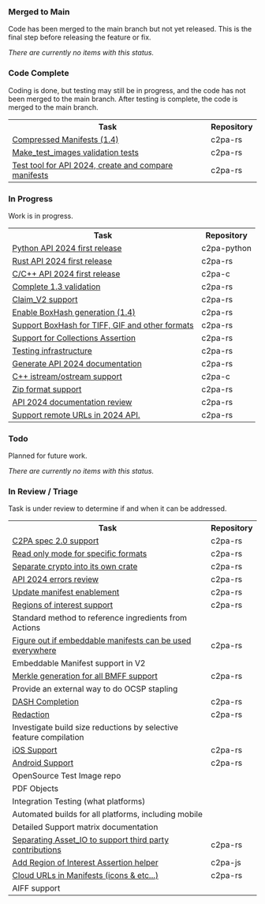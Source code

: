 <h3 id="merged-to-main">Merged to Main</h3>

<p>Code has been merged to the main branch but not yet released.  This is the final step before releasing the feature or fix.</p>

<p><em>There are currently no items with this status.</em></p>

<h3 id="code-complete">Code Complete</h3>

<p>Coding is done, but testing may still be in progress, and the code has not been merged to the main branch. After testing is complete, the code is merged to the main branch.</p>

<table>
<tr>
<th>Task</th>
<th>Repository</th>
</tr>



<tr>
<td> <a target="_blank" href="https://github.com/contentauth/c2pa-rs/issues/382"> Compressed Manifests (1.4) </a> </td>
<td>c2pa-rs </td>
</tr>



<tr>
<td> <a target="_blank" href="https://github.com/contentauth/c2pa-rs/issues/412"> Make_test_images validation tests </a> </td>
<td>c2pa-rs </td>
</tr>



<tr>
<td> <a target="_blank" href="https://github.com/contentauth/c2pa-rs/issues/451"> Test tool for API 2024, create and compare manifests </a> </td>
<td>c2pa-rs </td>
</tr></table>

<h3 id="in-progress">In Progress</h3>

<p>Work is in progress.</p>

<table>
<tr>
<th>Task</th>
<th>Repository</th>
</tr>



<tr>
<td> <a target="_blank" href="https://github.com/contentauth/c2pa-python/issues/13"> Python API 2024 first release </a> </td>
<td>c2pa-python </td>
</tr>



<tr>
<td> <a target="_blank" href="https://github.com/contentauth/c2pa-rs/issues/384"> Rust API 2024 first release </a> </td>
<td>c2pa-rs </td>
</tr>



<tr>
<td> <a target="_blank" href="https://github.com/contentauth/c2pa-c/issues/11"> C/C++ API 2024 first release </a> </td>
<td>c2pa-c </td>
</tr>



<tr>
<td> <a target="_blank" href="https://github.com/contentauth/c2pa-rs/issues/376"> Complete 1.3 validation </a> </td>
<td>c2pa-rs </td>
</tr>



<tr>
<td> <a target="_blank" href="https://github.com/contentauth/c2pa-rs/issues/486"> Claim_V2 support </a> </td>
<td>c2pa-rs </td>
</tr>



<tr>
<td> <a target="_blank" href="https://github.com/contentauth/c2pa-rs/issues/475"> Enable BoxHash generation (1.4) </a> </td>
<td>c2pa-rs </td>
</tr>



<tr>
<td> <a target="_blank" href="https://github.com/contentauth/c2pa-rs/issues/394"> Support BoxHash for TIFF, GIF and other formats </a> </td>
<td>c2pa-rs </td>
</tr>



<tr>
<td> <a target="_blank" href="https://github.com/contentauth/c2pa-rs/issues/487"> Support for Collections Assertion </a> </td>
<td>c2pa-rs </td>
</tr>



<tr>
<td> <a target="_blank" href="https://github.com/contentauth/c2pa-rs/issues/396"> Testing infrastructure </a> </td>
<td>c2pa-rs </td>
</tr>



<tr>
<td> <a target="_blank" href="https://github.com/contentauth/c2pa-rs/issues/453"> Generate API 2024 documentation </a> </td>
<td>c2pa-rs </td>
</tr>



<tr>
<td> <a target="_blank" href="https://github.com/contentauth/c2pa-c/issues/12"> C++ istream/ostream support </a> </td>
<td>c2pa-c </td>
</tr>



<tr>
<td> <a target="_blank" href="https://github.com/contentauth/c2pa-rs/issues/406"> Zip format support </a> </td>
<td>c2pa-rs </td>
</tr>



<tr>
<td> <a target="_blank" href="https://github.com/contentauth/c2pa-rs/issues/455"> API 2024 documentation review </a> </td>
<td>c2pa-rs </td>
</tr>



<tr>
<td> <a target="_blank" href="https://github.com/contentauth/c2pa-rs/issues/456"> Support remote URLs in 2024 API. </a> </td>
<td>c2pa-rs </td>
</tr></table>

<h3 id="todo">Todo</h3>

<p>Planned for future work.</p>

<p><em>There are currently no items with this status.</em></p>

<h3 id="in-review--triage">In Review / Triage</h3>

<p>Task is under review to determine if and when it can be addressed.</p>

<table>
<tr>
<th>Task</th>
<th>Repository</th>
</tr>



<tr>
<td> <a target="_blank" href="https://github.com/contentauth/c2pa-rs/issues/383"> C2PA spec 2.0 support </a> </td>
<td>c2pa-rs </td>
</tr>



<tr>
<td> <a target="_blank" href="https://github.com/contentauth/c2pa-rs/issues/381"> Read only mode for specific formats </a> </td>
<td>c2pa-rs </td>
</tr>



<tr>
<td> <a target="_blank" href="https://github.com/contentauth/c2pa-rs/issues/502"> Separate crypto  into its own crate </a> </td>
<td>c2pa-rs </td>
</tr>



<tr>
<td> <a target="_blank" href="https://github.com/contentauth/c2pa-rs/issues/452"> API 2024 errors review </a> </td>
<td>c2pa-rs </td>
</tr>



<tr>
<td> <a target="_blank" href="https://github.com/contentauth/c2pa-rs/issues/379"> Update manifest enablement </a> </td>
<td>c2pa-rs </td>
</tr>



<tr>
<td> <a target="_blank" href="https://github.com/contentauth/c2pa-rs/issues/397"> Regions of interest support </a> </td>
<td>c2pa-rs </td>
</tr>



<tr>
<td>Standard method to reference ingredients from Actions  </td>
<td> </td>
</tr>



<tr>
<td> <a target="_blank" href="https://github.com/contentauth/c2pa-rs/issues/503"> Figure out if embeddable manifests can be used everywhere </a> </td>
<td>c2pa-rs </td>
</tr>



<tr>
<td>Embeddable Manifest support in V2  </td>
<td> </td>
</tr>



<tr>
<td> <a target="_blank" href="https://github.com/contentauth/c2pa-rs/issues/388"> Merkle generation for all BMFF support </a> </td>
<td>c2pa-rs </td>
</tr>



<tr>
<td>Provide an external way to do OCSP stapling  </td>
<td> </td>
</tr>



<tr>
<td> <a target="_blank" href="https://github.com/contentauth/c2pa-rs/issues/387"> DASH Completion </a> </td>
<td>c2pa-rs </td>
</tr>



<tr>
<td> <a target="_blank" href="https://github.com/contentauth/c2pa-rs/issues/375"> Redaction </a> </td>
<td>c2pa-rs </td>
</tr>



<tr>
<td>Investigate build size reductions by selective feature compilation  </td>
<td> </td>
</tr>



<tr>
<td> <a target="_blank" href="https://github.com/contentauth/c2pa-rs/issues/392"> iOS Support </a> </td>
<td>c2pa-rs </td>
</tr>



<tr>
<td> <a target="_blank" href="https://github.com/contentauth/c2pa-rs/issues/393"> Android Support </a> </td>
<td>c2pa-rs </td>
</tr>



<tr>
<td>OpenSource Test Image repo  </td>
<td> </td>
</tr>



<tr>
<td>PDF Objects  </td>
<td> </td>
</tr>



<tr>
<td>Integration Testing (what platforms)  </td>
<td> </td>
</tr>



<tr>
<td>Automated builds for all platforms, including mobile  </td>
<td> </td>
</tr>



<tr>
<td>Detailed Support matrix documentation  </td>
<td> </td>
</tr>



<tr>
<td> <a target="_blank" href="https://github.com/contentauth/c2pa-rs/issues/398"> Separating Asset_IO to support third party contributions </a> </td>
<td>c2pa-rs </td>
</tr>



<tr>
<td> <a target="_blank" href="https://github.com/contentauth/c2pa-js/issues/167"> Add Region of Interest Assertion helper </a> </td>
<td>c2pa-js </td>
</tr>



<tr>
<td> <a target="_blank" href="https://github.com/contentauth/c2pa-rs/issues/390"> Cloud URLs in Manifests (icons &amp; etc...) </a> </td>
<td>c2pa-rs </td>
</tr>



<tr>
<td>AIFF support  </td>
<td> </td>
</tr></table>
